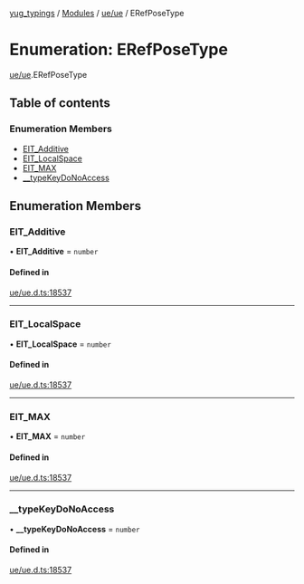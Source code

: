 [yug_typings](../README.md) / [Modules](../modules.md) / [ue/ue](../modules/ue_ue.md) / ERefPoseType

# Enumeration: ERefPoseType

[ue/ue](../modules/ue_ue.md).ERefPoseType

## Table of contents

### Enumeration Members

- [EIT\_Additive](ue_ue.ERefPoseType.md#eit_additive)
- [EIT\_LocalSpace](ue_ue.ERefPoseType.md#eit_localspace)
- [EIT\_MAX](ue_ue.ERefPoseType.md#eit_max)
- [\_\_typeKeyDoNoAccess](ue_ue.ERefPoseType.md#__typekeydonoaccess)

## Enumeration Members

### EIT\_Additive

• **EIT\_Additive** = `number`

#### Defined in

[ue/ue.d.ts:18537](https://github.com/YugMetaverse/yug_typings/blob/b7d9b19/ue/ue.d.ts#L18537)

___

### EIT\_LocalSpace

• **EIT\_LocalSpace** = `number`

#### Defined in

[ue/ue.d.ts:18537](https://github.com/YugMetaverse/yug_typings/blob/b7d9b19/ue/ue.d.ts#L18537)

___

### EIT\_MAX

• **EIT\_MAX** = `number`

#### Defined in

[ue/ue.d.ts:18537](https://github.com/YugMetaverse/yug_typings/blob/b7d9b19/ue/ue.d.ts#L18537)

___

### \_\_typeKeyDoNoAccess

• **\_\_typeKeyDoNoAccess** = `number`

#### Defined in

[ue/ue.d.ts:18537](https://github.com/YugMetaverse/yug_typings/blob/b7d9b19/ue/ue.d.ts#L18537)
